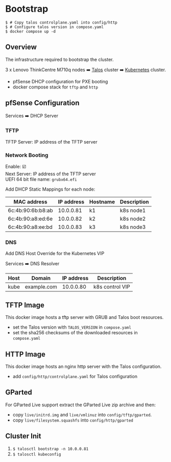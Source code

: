 # Bootstrap

```
$ # Copy talos controlplane.yaml into config/http
$ # Configure talos version in compose.yaml
$ docker compose up -d
```

## Overview

The infrastructure required to bootstrap the cluster.

3 x Lenovo ThinkCentre M710q nodes :arrow_right: [Talos](https://www.talos.dev)
cluster :arrow_right: [Kubernetes](https://kubernetes.io) cluster.

- pfSense DHCP configuration for PXE booting
- docker compose stack for `tftp` and `http`

## pfSense Configuration

Services :arrow_right: DHCP Server

### TFTP

TFTP Server: IP address of the TFTP server

### Network Booting

Enable: :ballot_box_with_check:\
Next Server: IP address of the TFTP server\
UEFI 64 bit file name: `grubx64.efi`

Add DHCP Static Mappings for each node:

| MAC address       | IP address | Hostname | Description |
| ----------------- | ---------- | -------- | ----------- |
| 6c:4b:90:6b:b8:ab | 10.0.0.81  | k1       | k8s node1   |
| 6c:4b:90:a8:ed:6e | 10.0.0.82  | k2       | k8s node2   |
| 6c:4b:90:a8:ee:bd | 10.0.0.83  | k3       | k8s node3   |

### DNS

Add DNS Host Override for the Kubernetes VIP

Services :arrow_right: DNS Resolver

| Host | Domain      | IP address | Description     |
| ---- | ----------- | ---------- | --------------- |
| kube | example.com | 10.0.0.80  | k8s control VIP |

## TFTP Image

This docker image hosts a tftp server with GRUB and Talos boot resources.

- set the Talos version with `TALOS_VERSION` in `compose.yaml`
- set the sha256 checksums of the downloaded resources in `compose.yaml`

## HTTP Image

This docker image hosts an nginx http server with the Talos configuration.

- add `config/http/controlplane.yaml` for Talos configuration

## GParted

For GParted Live support extract the GParted Live zip archive and then:
- copy `live/initrd.img` and `live/vmlinuz` into `config/tftp/gparted`.
- copy `live/filesystem.squashfs` into `config/http/gparted`

## Cluster Init

1. `$ talosctl bootstrap -n 10.0.0.81`
2. `$ talosctl kubeconfig`
